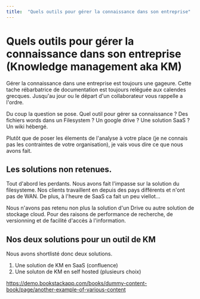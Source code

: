 ```yaml
---
title:  "Quels outils pour gérer la connaissance dans son entreprise"
---
```


# Quels outils pour gérer la connaissance dans son entreprise (Knowledge management aka KM)

Gérer la connaissance dans une entreprise est toujours une gageure. Cette tache rébarbatrice de documentation est toujours reléguée aux calendes grecques. Jusqu'au jour ou le départ d'un collaborateur vous rappelle a l'ordre.

Du coup la question se pose. Quel outil pour gérer sa connaissance ? Des fichiers words dans un Filesystem ? Un google drive ? Une solution SaaS ? Un wiki hébergé.

Plutôt que de poser les élements de l'analyse à votre place (je ne connais pas les contraintes de votre organisation),
je vais vous dire ce que nous avons fait.


## Les solutions non retenues.

Tout d'abord les perdants. Nous avons fait l'impasse sur la solution du filesysteme. Nos clients travaillent en depuis des pays différents et n'ont pas de WAN. De plus, à l'heure de SaaS ca fait un peu viellot...

Nous n'avons pas retenu non plus la solution d'un Drive ou autre solution de stockage cloud. Pour des raisons de performance de recherche, de versionning et de facilité d'accès à l'information.



## Nos deux solutions pour un outil de KM

Nous avons shortlisté donc deux solutions.

1. Une solution de KM en SaaS (confluence)
2. Une soluton de KM en self hosted (plusieurs choix)



https://demo.bookstackapp.com/books/dummy-content-book/page/another-example-of-various-content
